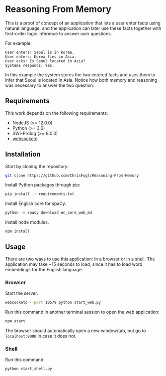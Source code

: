 # Reasoning From Memory
This is a proof of concept of an application that lets a user enter facts using natural language, and the application can later use these facts together with first-order logic inference to answer user questions.

For example:
```
User enters: Seoul is in Korea.
User enters: Korea lies in Asia.
User asks: Is Seoul located in Asia?
Systems responds: Yes.
```

In this example the system stores the two entered facts and uses them to infer that Seoul is located in Asia. Notice how both memory and reasoning was necessary to answer the two question.

## Requirements
This work depends on the following requirements:

* NodeJS (>= 12.0.0)
* Python (>= 3.6)
* SWI-Prolog (>= 8.0.0)
* [websocketd](https://github.com/joewalnes/websocketd)

## Installation
Start by cloning the repository:

``` sh
git clone https://github.com/ChrisFugl/Reasoning-From-Memory
```

Install Python packages through pip:

``` sh
pip install -r requirements.txt
```

Install English core for spaCy.

``` sh
python -m spacy download en_core_web_md
```

Install node modules.

``` sh
npm install
```

## Usage
There are two ways to use this application: In a browser or in a shell. The application may take ~15 seconds to load, since it has to load word embeddings for the English language.

### Browser
Start the server.

``` sh
websocketd --port 10579 python start_web.py
```

Run this command in another terminal session to open the web application:

``` sh
npm start
```

The browser should automatically open a new window/tab, but go to `localhost:8080` in case it does not.

### Shell
Run this command:

``` sh
python start_shell.py
```

